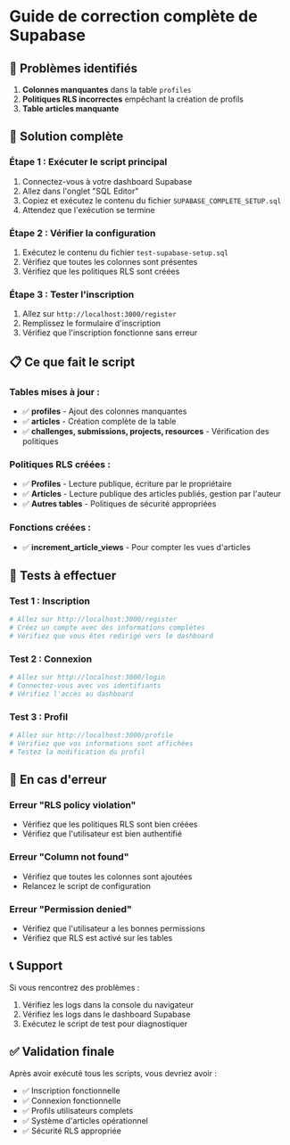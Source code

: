 # Guide de correction complète de Supabase

## 🚨 Problèmes identifiés
1. **Colonnes manquantes** dans la table `profiles`
2. **Politiques RLS incorrectes** empêchant la création de profils
3. **Table articles manquante**

## 🔧 Solution complète

### Étape 1 : Exécuter le script principal
1. Connectez-vous à votre dashboard Supabase
2. Allez dans l'onglet "SQL Editor"
3. Copiez et exécutez le contenu du fichier `SUPABASE_COMPLETE_SETUP.sql`
4. Attendez que l'exécution se termine

### Étape 2 : Vérifier la configuration
1. Exécutez le contenu du fichier `test-supabase-setup.sql`
2. Vérifiez que toutes les colonnes sont présentes
3. Vérifiez que les politiques RLS sont créées

### Étape 3 : Tester l'inscription
1. Allez sur `http://localhost:3000/register`
2. Remplissez le formulaire d'inscription
3. Vérifiez que l'inscription fonctionne sans erreur

## 📋 Ce que fait le script

### Tables mises à jour :
- ✅ **profiles** - Ajout des colonnes manquantes
- ✅ **articles** - Création complète de la table
- ✅ **challenges, submissions, projects, resources** - Vérification des politiques

### Politiques RLS créées :
- ✅ **Profiles** - Lecture publique, écriture par le propriétaire
- ✅ **Articles** - Lecture publique des articles publiés, gestion par l'auteur
- ✅ **Autres tables** - Politiques de sécurité appropriées

### Fonctions créées :
- ✅ **increment_article_views** - Pour compter les vues d'articles

## 🧪 Tests à effectuer

### Test 1 : Inscription
```bash
# Allez sur http://localhost:3000/register
# Créez un compte avec des informations complètes
# Vérifiez que vous êtes redirigé vers le dashboard
```

### Test 2 : Connexion
```bash
# Allez sur http://localhost:3000/login
# Connectez-vous avec vos identifiants
# Vérifiez l'accès au dashboard
```

### Test 3 : Profil
```bash
# Allez sur http://localhost:3000/profile
# Vérifiez que vos informations sont affichées
# Testez la modification du profil
```

## 🚨 En cas d'erreur

### Erreur "RLS policy violation"
- Vérifiez que les politiques RLS sont bien créées
- Vérifiez que l'utilisateur est bien authentifié

### Erreur "Column not found"
- Vérifiez que toutes les colonnes sont ajoutées
- Relancez le script de configuration

### Erreur "Permission denied"
- Vérifiez que l'utilisateur a les bonnes permissions
- Vérifiez que RLS est activé sur les tables

## 📞 Support

Si vous rencontrez des problèmes :
1. Vérifiez les logs dans la console du navigateur
2. Vérifiez les logs dans le dashboard Supabase
3. Exécutez le script de test pour diagnostiquer

## ✅ Validation finale

Après avoir exécuté tous les scripts, vous devriez avoir :
- ✅ Inscription fonctionnelle
- ✅ Connexion fonctionnelle
- ✅ Profils utilisateurs complets
- ✅ Système d'articles opérationnel
- ✅ Sécurité RLS appropriée
